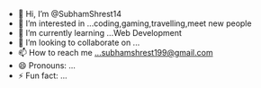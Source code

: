 - 👋 Hi, I’m @SubhamShrest14
- 👀 I’m interested in ...coding,gaming,travelling,meet new people
- 🌱 I’m currently learning ...Web Development
- 💞️ I’m looking to collaborate on ...
- 📫 How to reach me ...subhamshrest199@gmail.com
- 😄 Pronouns: ...
- ⚡ Fun fact: ...

<!---
SubhamShrest14/SubhamShrest14 is a ✨ special ✨ repository because its `README.md` (this file) appears on your GitHub profile.
You can click the Preview link to take a look at your changes.
--->
